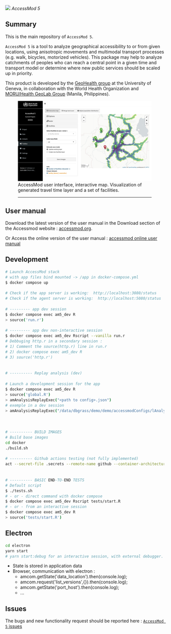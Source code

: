 ![](https://raw.githubusercontent.com/fxi/accessModShiny/master/www/logo/icons/logo32x32.png) _AccessMod 5_

## Summary

This is the main repository of `AccessMod 5`.

`AccessMod 5` is a tool to analyze geographical accessibility to or from given locations, using anisotropic movements and multimodal transport processes (e.g. walk, bicycles, motorized vehicles). This package may help to analyze catchments of peoples who can reach a central point in a given time and transport model or determine where new public services should be scaled up in priority.

This product is developed by the [GeoHealth group](https://unige.ch/geohealth) at the University of Geneva, in collaboration with the World Health Organization and [MORU/Health GeoLab Group](https://www.tropmedres.ac/units/moru-bangkok/epidemiology/our-team-1/health-geolab) (Manila, Philippines).

<figure>
<img src="www/img/am_screenshot_map.jpg" alt="AccessMod 5 : Interactive Map">
</a>
<figcaption>
</em>AccessMod user interface, interactive map. Visualization of generated travel time layer and a set of facilities.</em>
<hr>
</figcaption>
</figure>


## User manual

Download the latest version of the user manual in the Download section of the Accessmod website : [accessmod.org](https://www.accessmod.org/).

Or Access the online version of the user manual : [accessmod online user manual](https://doc-accessmod.unepgrid.ch/display/EN/AccessMod+5+user+manual)


## Development

```sh
# Launch AccessMod stack 
# with app files bind mounted -> /app in docker-compose.yml 
$ docker compose up

# Check if the app server is working:  http://localhost:3080/status
# Check if the agent server is working:  http://localhost:5080/status

# --------- app dev session 
$ docker compose exec am5_dev R
> source('run.r')

# --------- app dev non-interactive session  
$ docker compose exec am5_dev Rscript --vanilla run.r
# Debbuging http.r in a secondary session :
# 1) Comment the source(http.r) line in run.r 
# 2) docker compose exec am5_dev R 
# 3) source('http.r')


# ---------- Replay analysis (dev)

# Launch a development session for the app
$ docker compose exec am5_dev R
> source('global.R')
> amAnalysisReplayExec("<path to config>.json")
# exemple in a dev session
> amAnalysisReplayExec("/data/dbgrass/demo/demo/accessmodConfigs/lAnalysisParameters__425.json")



# ---------- BUILD IMAGES
# Build base images
cd docker
./build.sh

# ---------- Github actions testing (not fully implemented)
act --secret-file .secrets --remote-name github --container-architecture linux/amd64


# ---------- BASIC END-TO-END TESTS 
# Default script 
$ ./tests.sh
# - or - direct command with docker compose 
$ docker compose exec am5_dev Rscript tests/start.R 
# - or - from an interactive session 
$ docker compose exec am5_dev R
> source('tests/start.R') 

```



## Electron

```sh
cd electron
yarn start 
# yarn start:debug for an interactive session, with external debugger.
```

- State is stored in application data 
- Browser, communication with electron : 
   - amcom.getState('data_location').then(console.log);
   - amcom.request('list_versions',{}).then(console.log);
   - amcom.getState('port_host').then(console.log);
   - ...

## Issues

The bugs and new functionality request should be reported here :
[`AccessMod 5` issues](https://github.com/fxi/accessModShiny/issues)
